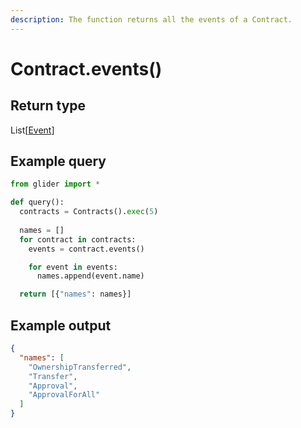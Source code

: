 ```yaml
---
description: The function returns all the events of a Contract.
---
```


# Contract.events()

## Return type

List\[[Event](../event/)]

## Example query

```python
from glider import *

def query():
  contracts = Contracts().exec(5)
  
  names = []
  for contract in contracts:
    events = contract.events()

    for event in events:
      names.append(event.name)

  return [{"names": names}]
```

## Example output

```json
{
  "names": [
    "OwnershipTransferred",
    "Transfer",
    "Approval",
    "ApprovalForAll"
  ]
}
```
